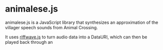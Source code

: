 animalese.js
================

animalese.js is a JavaScript library that synthesizes an approximation of the
villager speech sounds from Animal Crossing.

It uses [riffwave.js](http://www.codebase.es/riffwave/) to turn audio data into
a DataURI, which can then be played back through an <audio> tag. Also makes use
of [FileSaver.js](https://github.com/eligrey/FileSaver.js) and
[Blob.js](https://github.com/eligrey/Blob.js). Thanks to Pedro Ladaria and Eli
Grey for these excellent tools :)
